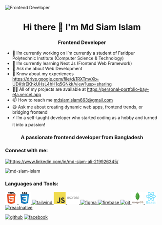 
![Frontend Developer](https://hub.asimov.academy/wp-content/uploads/2024/10/hello-world.webp)

  <h1 align="center">Hi there 👋 I'm Md Siam Islam</h1>
  <h3 align="center">Frontend Developer</h3>

- 🔭 I’m currently working on I’m currently a student of Faridpur Polytechnic Institute (Computer Science & Technology) 
- 🌱 I’m currently learning Next Js (Frontend Web Framework) 
- 💬 Ask me about Web Development
- 📄 Know about my experiences https://drive.google.com/file/d/1RXTmvXb-UDKtlrEKhkUHsL4hH1q5GNkk/view?usp=sharing
- 👨‍💻 All of my projects are available at https://personal-portfolio-bay-eta.vercel.app
- 📫 How to reach me mdsiamislam663@gmail.com
- 😄 Ask me about creating dynamic web apps, frontend trends, or bridging frontend 
- ⚡ I’m a self-taught developer who started coding as a hobby and turned it into a passion!

<h3 align="center">A passionate frontend developer from Bangladesh</h3>

<h3 align="left">Connect with me:</h3>
<p align="left">
<a href="https://www.linkedin.com/in/md-siam-ali-219926345/" target="blank"><img align="center" src="https://raw.githubusercontent.com/rahuldkjain/github-profile-readme-generator/master/src/images/icons/Social/linked-in-alt.svg" alt="https://www.linkedin.com/in/md-siam-ali-219926345/" height="30" width="40" /></a>
</p>

<p align="left"> <img src="https://komarev.com/ghpvc/?username=md-siam-islam&label=Profile%20views&color=0e75b6&style=flat" alt="md-siam-islam" /> </p>

<h3 align="left">Languages and Tools:</h3>
<p align="left"> <a href="https://www.w3.org/html/" target="_blank" rel="noreferrer"> <img src="https://raw.githubusercontent.com/devicons/devicon/master/icons/html5/html5-original-wordmark.svg" alt="html5" width="40" height="40"/> </a> <a href="https://www.w3schools.com/css/" target="_blank" rel="noreferrer"> <img src="https://raw.githubusercontent.com/devicons/devicon/master/icons/css3/css3-original-wordmark.svg" alt="css3" width="40" height="40"/> </a> <a href="https://tailwindcss.com/" target="_blank" rel="noreferrer"> <img src="https://www.vectorlogo.zone/logos/tailwindcss/tailwindcss-icon.svg" alt="tailwind" width="40" height="40"/> </a> <a href="https://developer.mozilla.org/en-US/docs/Web/JavaScript" target="_blank" rel="noreferrer"> <img src="https://raw.githubusercontent.com/devicons/devicon/master/icons/javascript/javascript-original.svg" alt="javascript" width="40" height="40"/> </a> <a href="https://expressjs.com" target="_blank" rel="noreferrer"> <img src="https://raw.githubusercontent.com/devicons/devicon/master/icons/express/express-original-wordmark.svg" alt="express" width="40" height="40"/> </a> <a href="https://www.figma.com/" target="_blank" rel="noreferrer"> <img src="https://www.vectorlogo.zone/logos/figma/figma-icon.svg" alt="figma" width="40" height="40"/> </a> <a href="https://firebase.google.com/" target="_blank" rel="noreferrer"> <img src="https://www.vectorlogo.zone/logos/firebase/firebase-icon.svg" alt="firebase" width="40" height="40"/> </a> <a href="https://git-scm.com/" target="_blank" rel="noreferrer"> <img src="https://www.vectorlogo.zone/logos/git-scm/git-scm-icon.svg" alt="git" width="40" height="40"/> </a>   <a href="https://www.mongodb.com/" target="_blank" rel="noreferrer"> <img src="https://raw.githubusercontent.com/devicons/devicon/master/icons/mongodb/mongodb-original-wordmark.svg" alt="mongodb" width="40" height="40"/> </a> <a href="https://reactjs.org/" target="_blank" rel="noreferrer"> <img src="https://raw.githubusercontent.com/devicons/devicon/master/icons/react/react-original-wordmark.svg" alt="react" width="40" height="40"/> </a> <a href="https://reactnative.dev/" target="_blank" rel="noreferrer"> <img src="https://reactnative.dev/img/header_logo.svg" alt="reactnative" width="40" height="40"/> </a>  </p> 


[<img src='https://cdn.jsdelivr.net/npm/simple-icons@3.0.1/icons/github.svg' alt='github' height='40'>](https://github.com/https://github.com/md-siam-islam)  [<img src='https://cdn.jsdelivr.net/npm/simple-icons@3.0.1/icons/facebook.svg' alt='facebook' height='40'>](https://www.facebook.com/https://www.facebook.com/MD.Siam.Islam.1478)  

